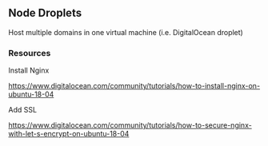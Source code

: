 ## Node Droplets

Host multiple domains in one virtual machine (i.e. DigitalOcean droplet)


### Resources

Install Nginx

https://www.digitalocean.com/community/tutorials/how-to-install-nginx-on-ubuntu-18-04


Add SSL

https://www.digitalocean.com/community/tutorials/how-to-secure-nginx-with-let-s-encrypt-on-ubuntu-18-04
